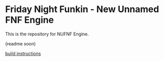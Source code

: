 # Friday Night Funkin - New Unnamed FNF Engine

This is the repository for NUFNF Engine.

 (readme soon)
 
 [build instructions](https://github.com/thepercentageguy/UFNF-2.0/blob/master/BUILDINSTRUCTIONS.md)
